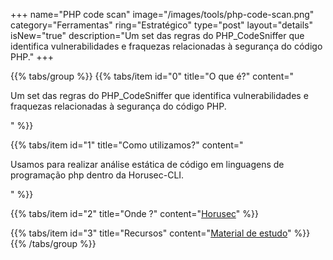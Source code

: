 +++
name="PHP code scan"
image="/images/tools/php-code-scan.png"
category="Ferramentas"
ring="Estratégico"
type="post"
layout="details"
isNew="true"
description="Um set das regras do PHP_CodeSniffer que identifica vulnerabilidades e fraquezas relacionadas à segurança do código PHP."
+++

{{% tabs/group %}}
  {{% tabs/item id="0" title="O que é?" content="<p>Um set das regras do PHP_CodeSniffer que identifica vulnerabilidades e fraquezas relacionadas à segurança do código PHP.</p>" %}}
  
  {{% tabs/item id="1" title="Como utilizamos?" content="<p>Usamos para realizar análise estática de código em linguagens de programação php dentro da Horusec-CLI.</p>" %}}
  
  {{% tabs/item id="2" title="Onde ?" content="<a href='https://horusec.io/' target='_blank'>Horusec</a>" %}}

  {{% tabs/item id="3" title="Recursos" content="<a href='https://github.com/FloeDesignTechnologies/phpcs-security-audit' target='_blank'>Material de estudo</a>" %}}
{{% /tabs/group %}}